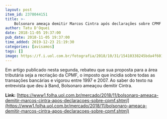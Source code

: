 ```yaml
---
layout: post
item_id: 2378044151
title: >-
    Bolsonaro ameaça demitir Marcos Cintra após declarações sobre CPMF
author: Tatu D'Oquei
date: 2018-11-05 19:37:00
pub_date: 2018-11-05 19:37:00
time_added: 2019-12-23 21:19:30
categories: [avisamos]
tags: []
image: https://f.i.uol.com.br/fotografia/2018/10/31/15410338245bda4f601ce60_1541033824_3x2_rt.jpg
---
```


Em artigo publicado nesta segunda, rebateu que sua proposta para a área tributária seja a recriação da CPMF, o imposto que incidia sobre todas as transações bancárias e vigorou entre 1997 e 2007. Ao saber do texto na entrevista que deu à Band, Bolsonaro ameaçou demitir Cintra.

**Link:** [https://www1.folha.uol.com.br/mercado/2018/11/bolsonaro-ameaca-demitir-marcos-cintra-apos-declaracoes-sobre-cpmf.shtml](https://www1.folha.uol.com.br/mercado/2018/11/bolsonaro-ameaca-demitir-marcos-cintra-apos-declaracoes-sobre-cpmf.shtml)

